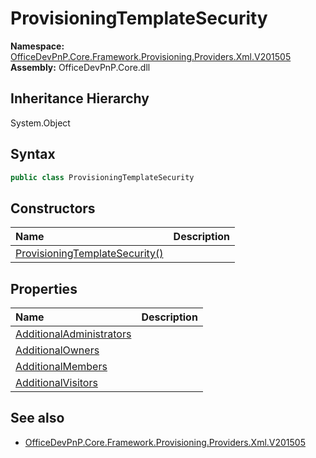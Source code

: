 # ProvisioningTemplateSecurity
  

**Namespace:** [OfficeDevPnP.Core.Framework.Provisioning.Providers.Xml.V201505](OfficeDevPnP.Core.Framework.Provisioning.Providers.Xml.V201505.md)  
**Assembly:** OfficeDevPnP.Core.dll  
## Inheritance Hierarchy
System.Object  
## Syntax
```C#
public class ProvisioningTemplateSecurity
```
## Constructors
|**Name**|**Description**|
|:-----|:-----|
| [ProvisioningTemplateSecurity()](OfficeDevPnP.Core.Framework.Provisioning.Providers.Xml.V201505.ProvisioningTemplateSecurity.ctor1.md) | 
## Properties
|**Name**|**Description**|
|:-----|:-----|
| [AdditionalAdministrators](OfficeDevPnP.Core.Framework.Provisioning.Providers.Xml.V201505.ProvisioningTemplateSecurity.AdditionalAdministrators.md) | 
| [AdditionalOwners](OfficeDevPnP.Core.Framework.Provisioning.Providers.Xml.V201505.ProvisioningTemplateSecurity.AdditionalOwners.md) | 
| [AdditionalMembers](OfficeDevPnP.Core.Framework.Provisioning.Providers.Xml.V201505.ProvisioningTemplateSecurity.AdditionalMembers.md) | 
| [AdditionalVisitors](OfficeDevPnP.Core.Framework.Provisioning.Providers.Xml.V201505.ProvisioningTemplateSecurity.AdditionalVisitors.md) | 
## See also
- [OfficeDevPnP.Core.Framework.Provisioning.Providers.Xml.V201505](OfficeDevPnP.Core.Framework.Provisioning.Providers.Xml.V201505.md)
